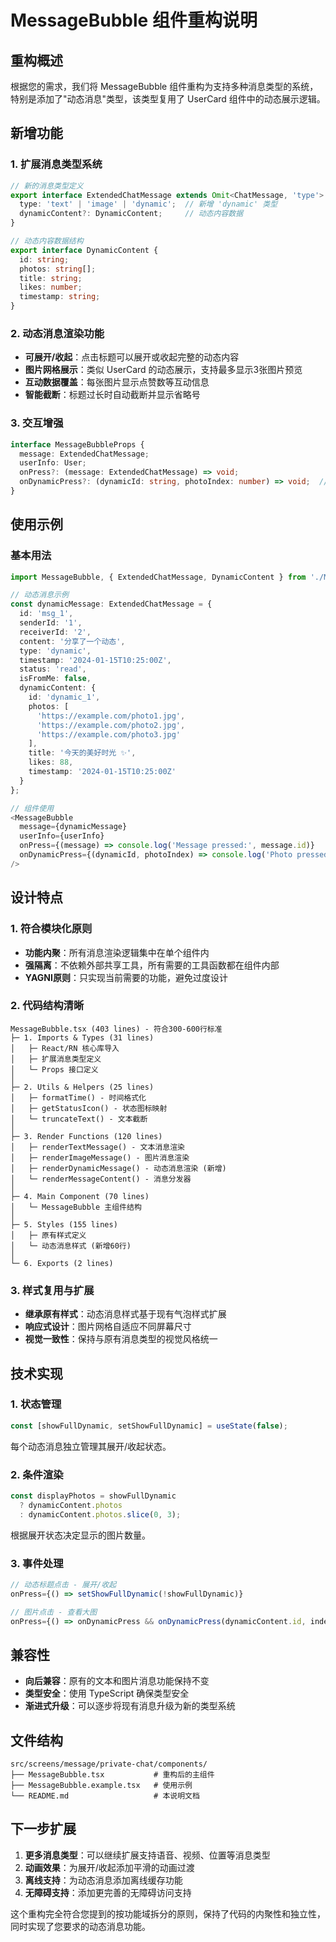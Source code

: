 # MessageBubble 组件重构说明

## 重构概述

根据您的需求，我们将 MessageBubble 组件重构为支持多种消息类型的系统，特别是添加了"动态消息"类型，该类型复用了 UserCard 组件中的动态展示逻辑。

## 新增功能

### 1. 扩展消息类型系统

```typescript
// 新的消息类型定义
export interface ExtendedChatMessage extends Omit<ChatMessage, 'type'> {
  type: 'text' | 'image' | 'dynamic';  // 新增 'dynamic' 类型
  dynamicContent?: DynamicContent;     // 动态内容数据
}

// 动态内容数据结构
export interface DynamicContent {
  id: string;
  photos: string[];
  title: string;
  likes: number;
  timestamp: string;
}
```

### 2. 动态消息渲染功能

- **可展开/收起**：点击标题可以展开或收起完整的动态内容
- **图片网格展示**：类似 UserCard 的动态展示，支持最多显示3张图片预览
- **互动数据覆盖**：每张图片显示点赞数等互动信息
- **智能截断**：标题过长时自动截断并显示省略号

### 3. 交互增强

```typescript
interface MessageBubbleProps {
  message: ExtendedChatMessage;
  userInfo: User;
  onPress?: (message: ExtendedChatMessage) => void;
  onDynamicPress?: (dynamicId: string, photoIndex: number) => void;  // 新增
}
```

## 使用示例

### 基本用法

```typescript
import MessageBubble, { ExtendedChatMessage, DynamicContent } from './MessageBubble';

// 动态消息示例
const dynamicMessage: ExtendedChatMessage = {
  id: 'msg_1',
  senderId: '1',
  receiverId: '2',
  content: '分享了一个动态',
  type: 'dynamic',
  timestamp: '2024-01-15T10:25:00Z',
  status: 'read',
  isFromMe: false,
  dynamicContent: {
    id: 'dynamic_1',
    photos: [
      'https://example.com/photo1.jpg',
      'https://example.com/photo2.jpg',
      'https://example.com/photo3.jpg'
    ],
    title: '今天的美好时光 ✨',
    likes: 88,
    timestamp: '2024-01-15T10:25:00Z'
  }
};

// 组件使用
<MessageBubble
  message={dynamicMessage}
  userInfo={userInfo}
  onPress={(message) => console.log('Message pressed:', message.id)}
  onDynamicPress={(dynamicId, photoIndex) => console.log('Photo pressed:', dynamicId, photoIndex)}
/>
```

## 设计特点

### 1. 符合模块化原则
- **功能内聚**：所有消息渲染逻辑集中在单个组件内
- **强隔离**：不依赖外部共享工具，所有需要的工具函数都在组件内部
- **YAGNI原则**：只实现当前需要的功能，避免过度设计

### 2. 代码结构清晰
```
MessageBubble.tsx (403 lines) - 符合300-600行标准
├─ 1. Imports & Types (31 lines)
│   ├─ React/RN 核心库导入
│   ├─ 扩展消息类型定义
│   └─ Props 接口定义
│
├─ 2. Utils & Helpers (25 lines)
│   ├─ formatTime() - 时间格式化
│   ├─ getStatusIcon() - 状态图标映射
│   └─ truncateText() - 文本截断
│
├─ 3. Render Functions (120 lines)
│   ├─ renderTextMessage() - 文本消息渲染
│   ├─ renderImageMessage() - 图片消息渲染
│   ├─ renderDynamicMessage() - 动态消息渲染 (新增)
│   └─ renderMessageContent() - 消息分发器
│
├─ 4. Main Component (70 lines)
│   └─ MessageBubble 主组件结构
│
├─ 5. Styles (155 lines)
│   ├─ 原有样式定义
│   └─ 动态消息样式 (新增60行)
│
└─ 6. Exports (2 lines)
```

### 3. 样式复用与扩展
- **继承原有样式**：动态消息样式基于现有气泡样式扩展
- **响应式设计**：图片网格自适应不同屏幕尺寸
- **视觉一致性**：保持与原有消息类型的视觉风格统一

## 技术实现

### 1. 状态管理
```typescript
const [showFullDynamic, setShowFullDynamic] = useState(false);
```
每个动态消息独立管理其展开/收起状态。

### 2. 条件渲染
```typescript
const displayPhotos = showFullDynamic 
  ? dynamicContent.photos 
  : dynamicContent.photos.slice(0, 3);
```
根据展开状态决定显示的图片数量。

### 3. 事件处理
```typescript
// 动态标题点击 - 展开/收起
onPress={() => setShowFullDynamic(!showFullDynamic)}

// 图片点击 - 查看大图
onPress={() => onDynamicPress && onDynamicPress(dynamicContent.id, index)}
```

## 兼容性

- **向后兼容**：原有的文本和图片消息功能保持不变
- **类型安全**：使用 TypeScript 确保类型安全
- **渐进式升级**：可以逐步将现有消息升级为新的类型系统

## 文件结构

```
src/screens/message/private-chat/components/
├── MessageBubble.tsx           # 重构后的主组件
├── MessageBubble.example.tsx   # 使用示例
└── README.md                   # 本说明文档
```

## 下一步扩展

1. **更多消息类型**：可以继续扩展支持语音、视频、位置等消息类型
2. **动画效果**：为展开/收起添加平滑的动画过渡
3. **离线支持**：为动态消息添加离线缓存功能
4. **无障碍支持**：添加更完善的无障碍访问支持

这个重构完全符合您提到的按功能域拆分的原则，保持了代码的内聚性和独立性，同时实现了您要求的动态消息功能。
